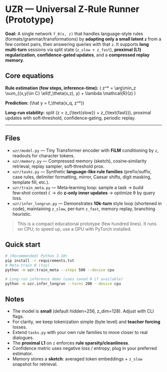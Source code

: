 
# UZR — Universal Z‑Rule Runner (Prototype)

**Goal:** A single network `f_θ(x, z)` that handles language-style rules (formats/grammar/transformations) by **adapting only a small latent `z`** from a few context pairs, then answering queries with that `z`. It supports **long multi‑turn** sessions via split state (`z_slow + z_fast`), **proximal (L1) regularization**, **confidence‑gated updates**, and a **compressed replay memory**.

## Core equations

**Rule estimation (few steps, inference-time):**
\(
z^* = \arg\min_z \sum_{(x,y)\in C} \ell(f_\theta(x,z), y) + \lambda \mathcal{R}(z)
\)

**Prediction:** \(\hat y = f_\theta(x_q, z^*)\)

**Long-run stability:** split \(z = z_{\text{slow}} + z_{\text{fast}}\), proximal updates with soft‑threshold, confidence‑gating, periodic replay.

---

## Files
- `uzr/model.py` — Tiny Transformer encoder with **FiLM** conditioning by `z`, readouts for character tokens.
- `uzr/memory.py` — Compressed memory (sketch), cosine‑similarity retrieval, replay sampler, soft‑threshold prox.
- `uzr/tasks.py` — Synthetic **language‑like rule families** (prefix/suffix, case rules, delimiter formatting, mirror, Caesar shifts, digit masking, template fill, etc.).
- `uzr/train_meta.py` — Meta‑learning loop: sample a task → build few‑shot context `C` → do **z‑only inner updates** → optimize θ by query loss.
- `uzr/infer_longrun.py` — Demonstrates **10k‑turn** style loop (shortened in code), maintaining `z_slow`, per‑turn `z_fast`, memory replay, branching heuristic.

> This is a compact educational prototype (few hundred lines). It runs on CPU; to speed up, use a GPU with PyTorch installed.

## Quick start

```bash
# (Recommended) Python 3.10+
pip install -r requirements.txt
# Meta-train θ (toy)
python -m uzr.train_meta --steps 500 --device cpu

# Long-run inference demo (uses saved θ if available)
python -m uzr.infer_longrun --turns 200 --device cpu
```

## Notes
- The model is **small** (default hidden=256, z_dim=128). Adjust with CLI flags.
- For clarity, we keep tokenization simple (byte level) and **teacher forcing** losses.
- Extend `tasks.py` with your own rule families to move closer to real dialogues.
- The **proximal L1** on `z` enforces **rule sparsity/cleanliness**.
- Confidence metric uses negative loss / entropy; plug in your preferred estimator.
- Memory stores a **sketch**: averaged token embeddings + `z_slow` snapshot for retrieval.
